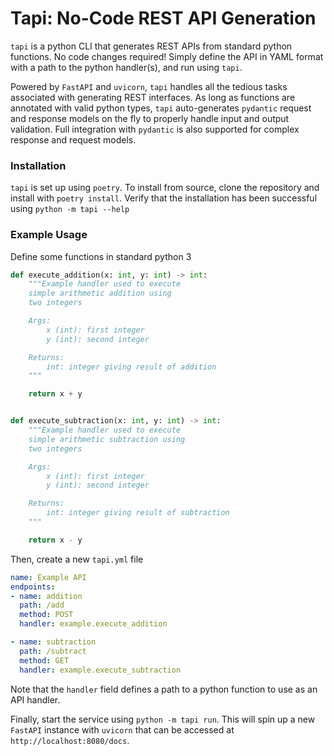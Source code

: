 # Tapi: No-Code REST API Generation

`tapi` is a python CLI that generates REST APIs from standard python functions. No code changes required! Simply define the API in YAML format with a path to the python handler(s), and run using `tapi`.

Powered by `FastAPI` and `uvicorn`, `tapi` handles all the tedious tasks associated with generating REST interfaces. As long as functions are annotated with valid python types, `tapi` auto-generates `pydantic` request and response models on the fly to properly handle input and output validation. Full integration with `pydantic` is also supported for complex response and request models.

### Installation

`tapi` is set up using `poetry`. To install from source, clone the repository and install with `poetry install`. Verify that the installation has been successful using `python -m tapi --help`

### Example Usage

Define some functions in standard python 3

```python
def execute_addition(x: int, y: int) -> int:
    """Example handler used to execute
    simple arithmetic addition using
    two integers

    Args:
        x (int): first integer
        y (int): second integer

    Returns:
        int: integer giving result of addition
    """

    return x + y


def execute_subtraction(x: int, y: int) -> int:
    """Example handler used to execute
    simple arithmetic subtraction using
    two integers

    Args:
        x (int): first integer
        y (int): second integer

    Returns:
        int: integer giving result of subtraction
    """

    return x - y

```

Then, create a new `tapi.yml` file

```yaml
name: Example API
endpoints:
- name: addition
  path: /add
  method: POST
  handler: example.execute_addition

- name: subtraction
  path: /subtract
  method: GET
  handler: example.execute_subtraction
```

Note that the `handler` field defines a path to a python function to use as an API handler.

Finally, start the service using `python -m tapi run`. This will spin up a new `FastAPI` instance with `uvicorn` that can be accessed at `http://localhost:8080/docs`.
